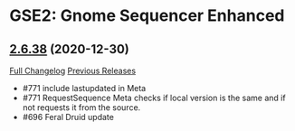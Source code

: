 # GSE2: Gnome Sequencer Enhanced

## [2.6.38](https://github.com/TimothyLuke/GnomeSequencer-Enhanced/tree/2.6.38) (2020-12-30)
[Full Changelog](https://github.com/TimothyLuke/GnomeSequencer-Enhanced/compare/2.6.37...2.6.38) [Previous Releases](https://github.com/TimothyLuke/GnomeSequencer-Enhanced/releases)

- #771 include lastupdated in Meta  
- #771 RequestSequence Meta checks if local version is the same and if not requests it from the source.  
- #696 Feral Druid update  
